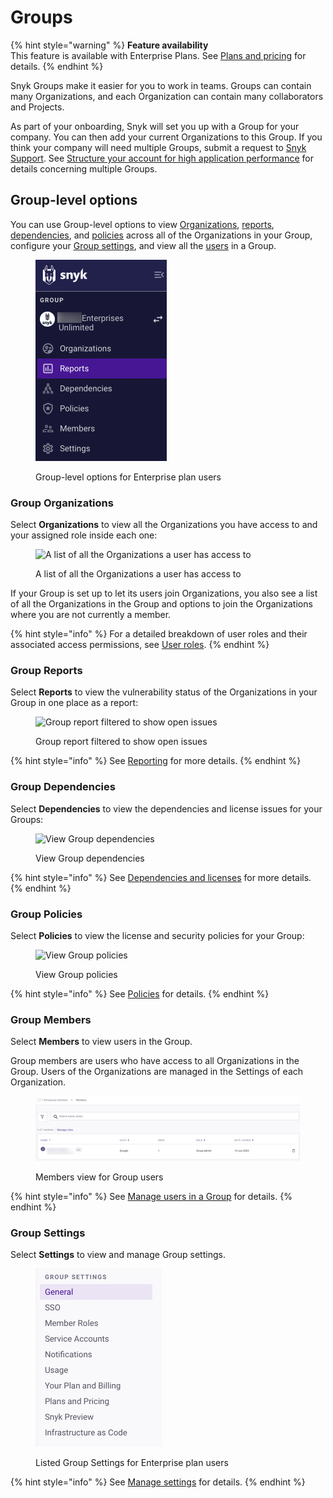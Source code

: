 # Groups

{% hint style="warning" %}
**Feature availability**\
This feature is available with Enterprise Plans. See [Plans and pricing](https://snyk.io/plans/) for details.
{% endhint %}

Snyk Groups make it easier for you to work in teams. Groups can contain many Organizations, and each Organization can contain many collaborators and Projects.

As part of your onboarding, Snyk will set you up with a Group for your company. You can then add your current Organizations to this Group. If you think your company will need multiple Groups, submit a request to [Snyk Support](https://snyk.zendesk.com/agent/dashboard). See [Structure your account for high application performance](../../structure-your-account-for-high-application-performance.md) for details concerning multiple Groups.

## Group-level options

You can use Group-level options to view [Organizations](./#group-organizations), [reports](./#group-reports), [dependencies](./#group-dependencies), and [policies](./#group-policies) across all of the Organizations in your Group, configure your [Group settings](./#group-settings), and view all the [users](./#group-members) in a Group.

<figure><img src="../../../.gitbook/assets/2024-04-02_09-27-55.png" alt="Group-level options for Enterprise plan users" width="210"><figcaption><p>Group-level options for Enterprise plan users</p></figcaption></figure>

### Group Organizations

Select **Organizations** to view all the Organizations you have access to and your assigned role inside each one:

<figure><img src="../../../.gitbook/assets/my organizations.png" alt="A list of all the Organizations a user has access to"><figcaption><p>A list of all the Organizations a user has access to</p></figcaption></figure>

If your Group is set up to let its users join Organizations, you also see a list of all the Organizations in the Group and options to join the Organizations where you are not currently a member.

{% hint style="info" %}
For a detailed breakdown of user roles and their associated access permissions, see [User roles](../../manage-permissions-and-roles/).
{% endhint %}

### Group Reports

Select **Reports** to view the vulnerability status of the Organizations in your Group in one place as a report:

<div align="left">

<figure><img src="../../../.gitbook/assets/Reports.png" alt="Group report filtered to show open issues"><figcaption><p>Group report filtered to show open issues</p></figcaption></figure>

</div>

{% hint style="info" %}
See [Reporting](../../../manage-issues/reporting/) for more details.
{% endhint %}

### Group Dependencies

Select **Dependencies** to view the dependencies and license issues for your Groups:

<div align="left">

<figure><img src="../../../.gitbook/assets/dependencies (2).png" alt="View Group dependencies"><figcaption><p>View Group dependencies</p></figcaption></figure>

</div>

{% hint style="info" %}
See [Dependencies and licenses](../../../manage-risk/reporting/dependencies-and-licenses/) for more details.
{% endhint %}

### Group Policies

Select **Policies** to view the license and security policies for your Group:

<div align="left">

<figure><img src="../../../.gitbook/assets/policies.png" alt="View Group policies"><figcaption><p>View Group policies</p></figcaption></figure>

</div>

{% hint style="info" %}
See [Policies](../../../manage-risk/policies/) for details.
{% endhint %}

### Group Members

Select **Members** to view users in the Group.

Group members are users who have access to all Organizations in the Group. Users of the Organizations are managed in the Settings of each Organization.

<figure><img src="../../../.gitbook/assets/2024-04-02_09-41-48.png" alt="Members view for Group users"><figcaption><p>Members view for Group users</p></figcaption></figure>

{% hint style="info" %}
See [Manage users in a Group](manage-users-in-a-group.md) for details.
{% endhint %}

### Group Settings

Select **Settings** to view and manage Group settings.

<figure><img src="../../../.gitbook/assets/2024-04-02_09-40-33.png" alt="Listed Group Settings for Enterprise plan users" width="202"><figcaption><p>Listed Group Settings for Enterprise plan users</p></figcaption></figure>

{% hint style="info" %}
See [Manage settings](../group-and-organization-settings.md) for details.
{% endhint %}
